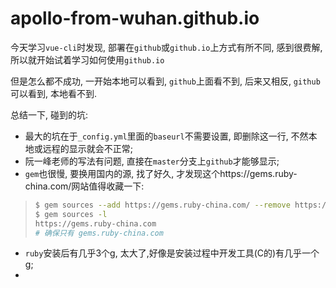 # apollo-from-wuhan.github.io

今天学习`vue-cli`时发现, 部署在`github`或`github.io`上方式有所不同, 感到很费解, 所以就开始试着学习如何使用`github.io`

但是怎么都不成功, 一开始本地可以看到, `github`上面看不到, 后来又相反, `github`可以看到, 本地看不到.

总结一下, 碰到的坑:
+ 最大的坑在于`_config.yml`里面的`baseurl`不需要设置, 即删除这一行, 不然本地或远程的显示就会不正常;
+ 阮一峰老师的写法有问题, 直接在`master`分支上`github`才能够显示;
+ `gem`也很慢, 要换用国内的源, 找了好久, 才发现这个https://gems.ruby-china.com/网站值得收藏一下:

> ```bash
>$ gem sources --add https://gems.ruby-china.com/ --remove https://rubygems.org/
>$ gem sources -l
>https://gems.ruby-china.com
># 确保只有 gems.ruby-china.com
> ```

+ `ruby`安装后有几乎3个g, 太大了,好像是安装过程中开发工具(C的)有几乎一个g;
+ 
